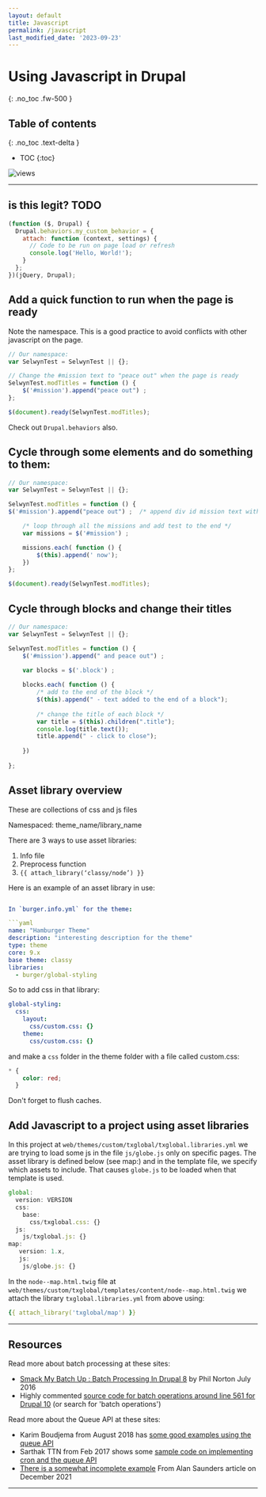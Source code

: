 ```yaml
---
layout: default
title: Javascript
permalink: /javascript
last_modified_date: '2023-09-23'
---
```


# Using Javascript in Drupal
{: .no_toc .fw-500 }

## Table of contents
{: .no_toc .text-delta }

- TOC
{:toc}

![views](https://api.visitor.plantree.me/visitor-badge/pv?label=views&color=informational&namespace=d9book&key=javascript.md)

---

## is this legit? TODO

```js
(function ($, Drupal) {
  Drupal.behaviors.my_custom_behavior = {
    attach: function (context, settings) {
      // Code to be run on page load or refresh
      console.log('Hello, World!');
    }
  };
})(jQuery, Drupal);
```



## Add a quick function to run when the page is ready

Note the namespace. This is a good practice to avoid conflicts with other javascript on the page.

```js
// Our namespace:
var SelwynTest = SelwynTest || {};

// Change the #mission text to "peace out" when the page is ready
SelwynTest.modTitles = function () {
    $('#mission').append("peace out") ;
};

$(document).ready(SelwynTest.modTitles);

```

Check out `Drupal.behaviors` also.


## Cycle through some elements and do something to them:

```js
// Our namespace:
var SelwynTest = SelwynTest || {};

SelwynTest.modTitles = function () {
$('#mission').append("peace out") ;  /* append div id mission text with “peace out */

    /* loop through all the missions and add test to the end */
    var missions = $('#mission') ;

    missions.each( function () {
        $(this).append(' now');
    })    
};

$(document).ready(SelwynTest.modTitles);
```


## Cycle through blocks and change their titles
```js
// Our namespace:
var SelwynTest = SelwynTest || {};

SelwynTest.modTitles = function () {
    $('#mission').append(" and peace out") ;
    
    var blocks = $('.block') ;

    blocks.each( function () {
        /* add to the end of the block */
        $(this).append(" - text added to the end of a block");
        
        /* change the title of each block */
        var title = $(this).children(".title");
        console.log(title.text());
        title.append(" - click to close");
    
    })
        
};

```


## Asset library overview

These are collections of css and js files

Namespaced: theme_name/library_name

There are 3 ways to use asset libraries:

1.	Info file
2.	Preprocess function
3.	`{{ attach_library(‘classy/node’) }}`

Here is an example of an asset library in use:

```yaml

In `burger.info.yml` for the theme: 

```yaml
name: "Hamburger Theme"
description: "interesting description for the theme"
type: theme
core: 9.x
base theme: classy
libraries:
  - burger/global-styling
```


So to add css in that library:

```yaml
global-styling:
  css:
    layout:
      css/custom.css: {}
    theme:
      css/custom.css: {}
```
and make a `css` folder in the theme folder with a file called custom.css:

```css
* {
    color: red;
  }
```

Don't forget to flush caches.


## Add Javascript to a project using asset libraries

In this project at `web/themes/custom/txglobal/txglobal.libraries.yml` we are trying to load some js in the file `js/globe.js` only on specific pages.  The asset library is defined below (see map:) and in the template file, we specify which assets to include.  That causes `globe.js` to be loaded when that template is used.

```js
global:
  version: VERSION
  css:
    base:
      css/txglobal.css: {}
  js:
    js/txglobal.js: {}
map:
   version: 1.x,
   js:
    js/globe.js: {}
```
In the `node--map.html.twig` file at `web/themes/custom/txglobal/templates/content/node--map.html.twig` we attach the library `txglobal.libraries.yml` from above using:

```yaml
{{ attach_library('txglobal/map') }}
```


---

## Resources

Read more about batch processing at these sites:
- [Smack My Batch Up : Batch Processing In Drupal 8](https://www.weareaccess.co.uk/blog/2016/07/smack-my-batch-batch-processing-drupal-8) by Phil Norton July 2016
- Highly commented [source code for batch operations around line 561 for Drupal 10](https://git.drupalcode.org/project/drupal/-/blob/10.1.x/core/includes/form.inc#L561) (or search for 'batch operations')

Read more about the Queue API at these sites:
- Karim Boudjema from August 2018 has [some good examples using the queue API](http://karimboudjema.com/en/drupal/20180807/create-queue-controller-drupal8)
- Sarthak TTN from Feb 2017 shows some [sample code on implementing cron and the queue API](https://www.tothenew.com/blog/how-to-implement-queue-workerapi-in-drupal-8)
- [There is a somewhat incomplete example](https://www.alansaunders.co.uk/blog/queues-drupal-8-and-9) From Alan Saunders article on December 2021

---

<script src="https://giscus.app/client.js"
        data-repo="selwynpolit/d9book"
        data-repo-id="MDEwOlJlcG9zaXRvcnkzMjUxNTQ1Nzg="
        data-category="Q&A"
        data-category-id="MDE4OkRpc2N1c3Npb25DYXRlZ29yeTMyMjY2NDE4"
        data-mapping="title"
        data-strict="0"
        data-reactions-enabled="1"
        data-emit-metadata="0"
        data-input-position="bottom"
        data-theme="preferred_color_scheme"
        data-lang="en"
        crossorigin="anonymous"
        async>
</script>
